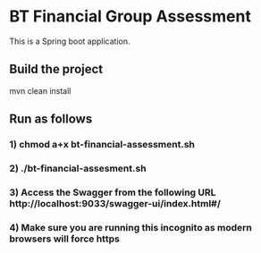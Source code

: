 # BT Financial Group Assessment

This is a Spring boot application.


## Build the project 
mvn clean install


## Run as follows

### 1) chmod a+x bt-financial-assessment.sh
### 2) ./bt-financial-assesment.sh
### 3) Access the Swagger from the following URL http://localhost:9033/swagger-ui/index.html#/
### 4) Make sure you are running this incognito as modern browsers will force https
